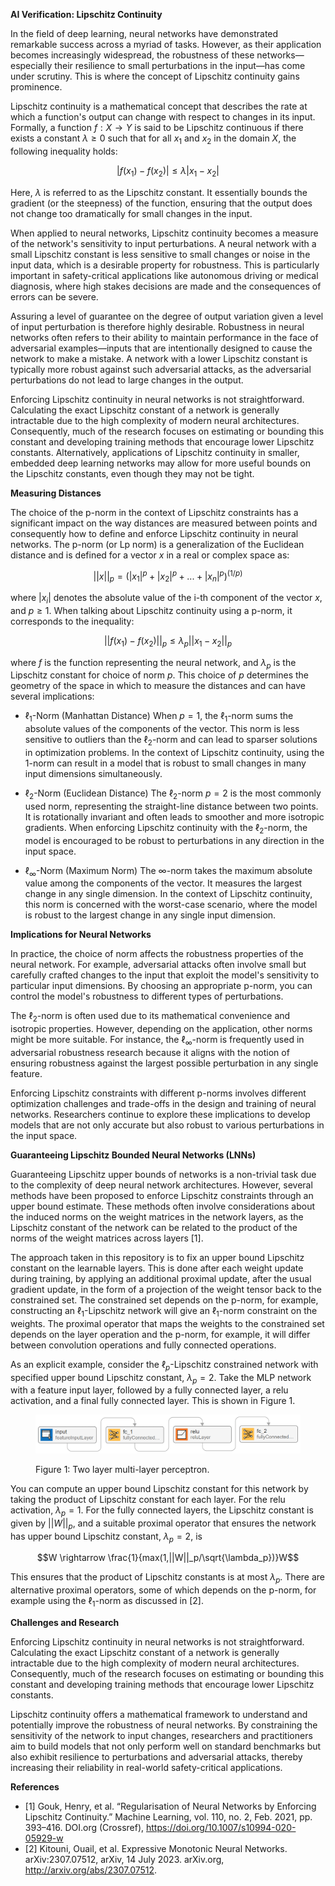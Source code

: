 **AI Verification: Lipschitz Continuity**

In the field of deep learning, neural networks have demonstrated remarkable success across a myriad of tasks. However, as their application becomes increasingly widespread, the robustness of these networks—especially their resilience to small perturbations in the input—has come under scrutiny. This is where the concept of Lipschitz continuity gains prominence.

Lipschitz continuity is a mathematical concept that describes the rate at which a function's output can change with respect to changes in its input. Formally, a function $f:X \rightarrow Y$ is said to be Lipschitz continuous if there exists a constant $\lambda \geq 0$ such that for all $x_1$ and $x_2$ in the domain *X*, the following inequality holds:

$$|f(x_1) - f(x_2)| \leq \lambda |x_1 - x_2|$$

Here, $\lambda$ is referred to as the Lipschitz constant. It essentially bounds the gradient (or the steepness) of the function, ensuring that the output does not change too dramatically for small changes in the input.

When applied to neural networks, Lipschitz continuity becomes a measure of the network's sensitivity to input perturbations. A neural network with a small Lipschitz constant is less sensitive to small changes or noise in the input data, which is a desirable property for robustness. This is particularly important in safety-critical applications like autonomous driving or medical diagnosis, where high stakes decisions are made and the consequences of errors can be severe. 

Assuring a level of guarantee on the degree of output variation given a level of input perturbation is therefore highly desirable. Robustness in neural networks often refers to their ability to maintain performance in the face of adversarial examples—inputs that are intentionally designed to cause the network to make a mistake. A network with a lower Lipschitz constant is typically more robust against such adversarial attacks, as the adversarial perturbations do not lead to large changes in the output.

Enforcing Lipschitz continuity in neural networks is not straightforward. Calculating the exact Lipschitz constant of a network is generally intractable due to the high complexity of modern neural architectures. Consequently, much of the research focuses on estimating or bounding this constant and developing training methods that encourage lower Lipschitz constants. Alternatively, applications of Lipschitz continuity in smaller, embedded deep learning networks may allow for more useful bounds on the Lipschitz constants, even though they may not be tight.

**Measuring Distances**

The choice of the p-norm in the context of Lipschitz constraints has a significant impact on the way distances are measured between points and consequently how to define and enforce Lipschitz continuity in neural networks. The p-norm (or Lp norm) is a generalization of the Euclidean distance and is defined for a vector *x* in a real or complex space as:

$$||x||_p = (|x_1|^p + |x_2|^p + ... + |x_n|^p)^{(1/p)}$$

where $|x_i|$ denotes the absolute value of the i-th component of the vector *x*, and $p \geq 1$. When talking about Lipschitz continuity using a p-norm, it corresponds to the inequality:

$$||f(x_1) - f(x_2)||_p \leq \lambda_p ||x_1 - x_2||_p$$

where *f* is the function representing the neural network, and $\lambda_p$ is the Lipschitz constant for choice of norm *p*. This choice of *p* determines the geometry of the space in which to measure the distances and can have several implications:

- $\ell_1$-Norm (Manhattan Distance)
When $p = 1$, the $\ell_1$-norm sums the absolute values of the components of the vector. This norm is less sensitive to outliers than the $\ell_2$-norm and can lead to sparser solutions in optimization problems. In the context of Lipschitz continuity, using the 1-norm can result in a model that is robust to small changes in many input dimensions simultaneously.

- $\ell_2$-Norm (Euclidean Distance)
The $\ell_2$-norm $p = 2$ is the most commonly used norm, representing the straight-line distance between two points. It is rotationally invariant and often leads to smoother and more isotropic gradients. When enforcing Lipschitz continuity with the $\ell_2$-norm, the model is encouraged to be robust to perturbations in any direction in the input space.

- $\ell_\infty$-Norm (Maximum Norm)
The $\infty$-norm takes the maximum absolute value among the components of the vector. It measures the largest change in any single dimension. In the context of Lipschitz continuity, this norm is concerned with the worst-case scenario, where the model is robust to the largest change in any single input dimension.

**Implications for Neural Networks**

In practice, the choice of norm affects the robustness properties of the neural network. For example, adversarial attacks often involve small but carefully crafted changes to the input that exploit the model's sensitivity to particular input dimensions. By choosing an appropriate p-norm, you can control the model's robustness to different types of perturbations.

The $\ell_2$-norm is often used due to its mathematical convenience and isotropic properties. However, depending on the application, other norms might be more suitable. For instance, the $\ell_\infty$-norm is frequently used in adversarial robustness research because it aligns with the notion of ensuring robustness against the largest possible perturbation in any single feature.

Enforcing Lipschitz constraints with different p-norms involves different optimization challenges and trade-offs in the design and training of neural networks. Researchers continue to explore these implications to develop models that are not only accurate but also robust to various perturbations in the input space.

**Guaranteeing Lipschitz Bounded Neural Networks (LNNs)**

Guaranteeing Lipschitz upper bounds of networks is a non-trivial task due to the complexity of deep neural network architectures. However, several methods have been proposed to enforce Lipschitz constraints through an upper bound estimate. These methods often involve considerations about the induced norms on the weight matrices in the network layers, as the Lipschitz constant of the network can be related to the product of the norms of the weight matrices across layers [1].

The approach taken in this repository is to fix an upper bound Lipschitz constant on the learnable layers. This is done after each weight update during training, by applying an additional proximal update, after the usual gradient update, in the form of a projection of the weight tensor back to the constrained set. The constrained set depends on the p-norm, for example, constructing an $\ell_1$-Lipschitz network will give an $\ell_1$-norm constraint on the weights. The proximal operator that maps the weights to the constrained set depends on the layer operation and the p-norm, for example, it will differ between convolution operations and fully connected operations.

As an explicit example, consider the $\ell_p$-Lipschitz constrained network with specified upper bound Lipschitz constant, $\lambda_p = 2$. Take the MLP network with a feature input layer, followed by a fully connected layer, a relu activation, and a final fully connected layer. This is shown in Figure 1.

<figure>
<p align="center">
    <img src="figures/simpleMLP.png" alt="drawing" width="800">
    <figcaption>Figure 1: Two layer multi-layer perceptron.</figcaption>
</p>
</figure>

You can compute an upper bound Lipschitz constant for this network by taking the product of Lipschitz constant for each layer. For the relu activation, $\lambda_p = 1$. For the fully connected layers, the Lipschitz constant is given by $||W||_p$, and a suitable proximal operator that ensures the network has upper bound Lipschitz constant, $\lambda_p = 2$, is

$$W \rightarrow \frac{1}{max(1,||W||_p/\sqrt{\lambda_p})}W$$

This ensures that the product of Lipschitz constants is at most $\lambda_p$. There are alternative proximal operators, some of which depends on the p-norm, for example using the $\ell_1$-norm as discussed in [2].

**Challenges and Research**

Enforcing Lipschitz continuity in neural networks is not straightforward. Calculating the exact Lipschitz constant of a network is generally intractable due to the high complexity of modern neural architectures. Consequently, much of the research focuses on estimating or bounding this constant and developing training methods that encourage lower Lipschitz constants.

Lipschitz continuity offers a mathematical framework to understand and potentially improve the robustness of neural networks. By constraining the sensitivity of the network to input changes, researchers and practitioners aim to build models that not only perform well on standard benchmarks but also exhibit resilience to perturbations and adversarial attacks, thereby increasing their reliability in real-world safety-critical applications.

**References**

- [1] Gouk, Henry, et al. “Regularisation of Neural Networks by Enforcing Lipschitz Continuity.” Machine Learning, vol. 110, no. 2, Feb. 2021, pp. 393–416. DOI.org (Crossref), https://doi.org/10.1007/s10994-020-05929-w
- [2] Kitouni, Ouail, et al. Expressive Monotonic Neural Networks. arXiv:2307.07512, arXiv, 14 July 2023. arXiv.org, http://arxiv.org/abs/2307.07512.
